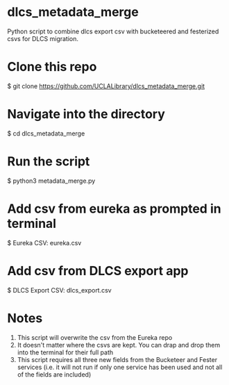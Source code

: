 # dlcs_metadata_merge
Python script to combine dlcs export csv with bucketeered and festerized csvs for DLCS migration.

# Clone this repo
$ git clone https://github.com/UCLALibrary/dlcs_metadata_merge.git

# Navigate into the directory
$ cd dlcs_metadata_merge

# Run the script
$ python3 metadata_merge.py

# Add csv from eureka as prompted in terminal
$ Eureka CSV: eureka.csv

# Add csv from DLCS export app
$ DLCS Export CSV: dlcs_export.csv

# Notes

1. This script will overwrite the csv from the Eureka repo
2. It doesn't matter where the csvs are kept. You can drap and drop them into the terminal for their full path
3. This script requires all three new fields from the Bucketeer and Fester services (i.e. it will not run if only one service has been used and not all of the fields are included)
